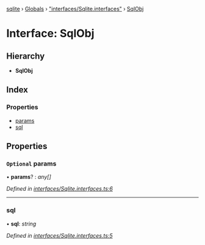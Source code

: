 [sqlite](../README.md) › [Globals](../globals.md) › ["interfaces/Sqlite.interfaces"](../modules/_interfaces_sqlite_interfaces_.md) › [SqlObj](_interfaces_sqlite_interfaces_.sqlobj.md)

# Interface: SqlObj

## Hierarchy

* **SqlObj**

## Index

### Properties

* [params](_interfaces_sqlite_interfaces_.sqlobj.md#optional-params)
* [sql](_interfaces_sqlite_interfaces_.sqlobj.md#sql)

## Properties

### `Optional` params

• **params**? : *any[]*

*Defined in [interfaces/Sqlite.interfaces.ts:6](https://github.com/kriasoft/node-sqlite/blob/16a8dec/src/interfaces/Sqlite.interfaces.ts#L6)*

___

###  sql

• **sql**: *string*

*Defined in [interfaces/Sqlite.interfaces.ts:5](https://github.com/kriasoft/node-sqlite/blob/16a8dec/src/interfaces/Sqlite.interfaces.ts#L5)*
